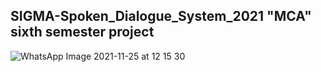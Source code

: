 ## SIGMA-Spoken_Dialogue_System_2021 "MCA" sixth semester project


![WhatsApp Image 2021-11-25 at 12 15 30](https://user-images.githubusercontent.com/89722385/143668306-3e5545b2-d91e-47d9-b80d-d88f749c4c91.jpeg)

